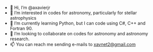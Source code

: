 - 👋 Hi, I’m @axavierjr
- 👀 I’m interested in codes for astronomy, particularly for stellar astrophysics
- 🌱 I’m currently learning Python, but I can code using  C#, C++ and Fortran 90. 
- 💞️ I’m looking to collaborate on codes for astronomy and astronomy research.
- 📫 You can reach me sending e-mails to xavnet2@gmail.com

<!---
axavierjr/axavierjr is a ✨ special ✨ repository because its `README.md` (this file) appears on your GitHub profile.
You can click the Preview link to take a look at your changes.
--->
